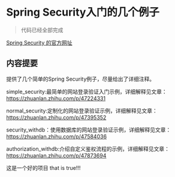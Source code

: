 # Spring Security入门的几个例子

>代码已经全部完成

[Spring Security 的官方网址](https://spring.io/projects/spring-security)

## 内容提要

提供了几个简单的Spring Security例子，尽量给出了详细注释。

simple_security:最简单的网站登录验证入门示例，详细解释见文章：https://zhuanlan.zhihu.com/p/47224331

normal_security:定制化的网站登录验证示例，详细解释见文章：https://zhuanlan.zhihu.com/p/47395352

security_withdb：使用数据库的网站登录验证示例，详细解释见文章：https://zhuanlan.zhihu.com/p/47584036

authorization_withdb:介绍自定义鉴权流程的示例，详细解释见文章：https://zhuanlan.zhihu.com/p/47873694



这是一个好的项目
that is true!!!
